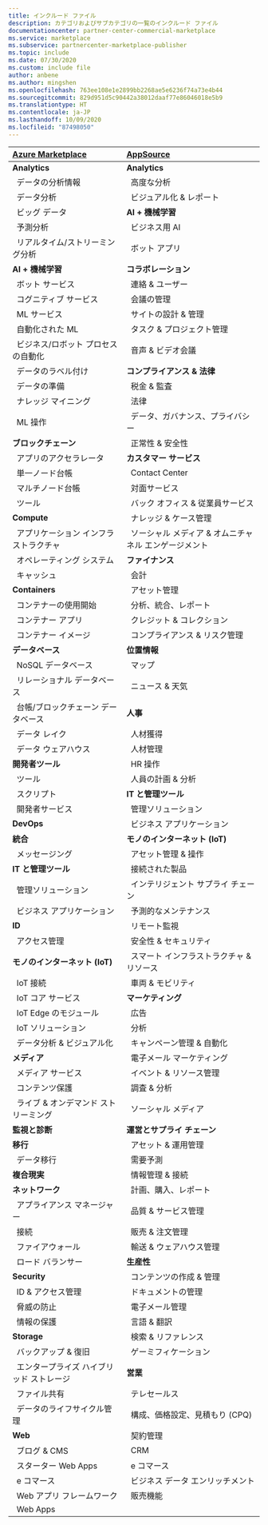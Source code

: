 ```yaml
---
title: インクルード ファイル
description: カテゴリおよびサブカテゴリの一覧のインクルード ファイル
documentationcenter: partner-center-commercial-marketplace
ms.service: marketplace
ms.subservice: partnercenter-marketplace-publisher
ms.topic: include
ms.date: 07/30/2020
ms.custom: include file
author: anbene
ms.author: mingshen
ms.openlocfilehash: 763ee108e1e2899bb2268ae5e6236f74a73e4b44
ms.sourcegitcommit: 829d951d5c90442a38012daaf77e86046018e5b9
ms.translationtype: HT
ms.contentlocale: ja-JP
ms.lasthandoff: 10/09/2020
ms.locfileid: "87498050"
---
```

| [**Azure Marketplace**](https://azuremarketplace.microsoft.com/marketplace/apps)  | [**AppSource**](https://appsource.microsoft.com/marketplace/apps) |
| :------------------- |:----------------|
|**Analytics** | **Analytics** |
| &nbsp;&nbsp;データの分析情報 | &nbsp;&nbsp;高度な分析  |
| &nbsp;&nbsp;データ分析 |  &nbsp;&nbsp;ビジュアル化 & レポート |
| &nbsp;&nbsp;ビッグ データ | **AI + 機械学習**  |
| &nbsp;&nbsp;予測分析 | &nbsp;&nbsp;ビジネス用 AI |
| &nbsp;&nbsp;リアルタイム/ストリーミング分析 | &nbsp;&nbsp;ボット アプリ |
| **AI + 機械学習** | **コラボレーション** |
| &nbsp;&nbsp;ボット サービス | &nbsp;&nbsp;連絡 & ユーザー |
| &nbsp;&nbsp;コグニティブ サービス | &nbsp;&nbsp;会議の管理 |
| &nbsp;&nbsp;ML サービス | &nbsp;&nbsp;サイトの設計 & 管理 |
| &nbsp;&nbsp;自動化された ML | &nbsp;&nbsp;タスク & プロジェクト管理 |
| &nbsp;&nbsp;ビジネス/ロボット プロセスの自動化 | &nbsp;&nbsp;音声 & ビデオ会議 |
| &nbsp;&nbsp;データのラベル付け | **コンプライアンス & 法律** |
| &nbsp;&nbsp;データの準備 | &nbsp;&nbsp;税金 & 監査 |
| &nbsp;&nbsp;ナレッジ マイニング | &nbsp;&nbsp;法律 |
| &nbsp;&nbsp;ML 操作 | &nbsp;&nbsp;データ、ガバナンス、プライバシー |
| **ブロックチェーン**  | &nbsp;&nbsp;正常性 & 安全性 |
| &nbsp;&nbsp;アプリのアクセラレータ | **カスタマー サービス**  |
| &nbsp;&nbsp;単一ノード台帳 | &nbsp;&nbsp;Contact Center |
| &nbsp;&nbsp;マルチノード台帳 | &nbsp;&nbsp;対面サービス |
| &nbsp;&nbsp;ツール | &nbsp;&nbsp;バック オフィス & 従業員サービス |
| **Compute**  | &nbsp;&nbsp;ナレッジ & ケース管理 |
| &nbsp;&nbsp;アプリケーション インフラストラクチャ | &nbsp;&nbsp;ソーシャル メディア & オムニチャネル エンゲージメント |
| &nbsp;&nbsp;オペレーティング システム | **ファイナンス** |
| &nbsp;&nbsp;キャッシュ | &nbsp;&nbsp;会計 |
| **Containers**  | &nbsp;&nbsp;アセット管理 |
| &nbsp;&nbsp;コンテナーの使用開始 | &nbsp;&nbsp;分析、統合、レポート |
| &nbsp;&nbsp;コンテナー アプリ | &nbsp;&nbsp;クレジット & コレクション |
| &nbsp;&nbsp;コンテナー イメージ | &nbsp;&nbsp;コンプライアンス & リスク管理 |
| **データベース**  | **位置情報** |
| &nbsp;&nbsp;NoSQL データベース | &nbsp;&nbsp;マップ |
| &nbsp;&nbsp;リレーショナル データベース | &nbsp;&nbsp;ニュース & 天気 |
| &nbsp;&nbsp;台帳/ブロックチェーン データベース | **人事** |
| &nbsp;&nbsp;データ レイク | &nbsp;&nbsp;人材獲得 |
| &nbsp;&nbsp;データ ウェアハウス | &nbsp;&nbsp;人材管理 |
| **開発者ツール**  | &nbsp;&nbsp;HR 操作 |
| &nbsp;&nbsp;ツール | &nbsp;&nbsp;人員の計画 & 分析 |
| &nbsp;&nbsp;スクリプト | **IT と管理ツール** |
| &nbsp;&nbsp;開発者サービス | &nbsp;&nbsp;管理ソリューション |
| **DevOps**  | &nbsp;&nbsp;ビジネス アプリケーション |
| **統合**  | **モノのインターネット (IoT)** |
| &nbsp;&nbsp;メッセージング | &nbsp;&nbsp;アセット管理 & 操作 |
| **IT と管理ツール**  | &nbsp;&nbsp;接続された製品 |
| &nbsp;&nbsp;管理ソリューション | &nbsp;&nbsp;インテリジェント サプライ チェーン |
| &nbsp;&nbsp;ビジネス アプリケーション | &nbsp;&nbsp;予測的なメンテナンス |
| **ID**  | &nbsp;&nbsp;リモート監視 |
| &nbsp;&nbsp;アクセス管理 | &nbsp;&nbsp;安全性 & セキュリティ |
| **モノのインターネット (IoT)**  | &nbsp;&nbsp;スマート インフラストラクチャ & リソース |
| &nbsp;&nbsp;IoT 接続 | &nbsp;&nbsp;車両 & モビリティ |
| &nbsp;&nbsp;IoT コア サービス | **マーケティング** |
| &nbsp;&nbsp;IoT Edge のモジュール | &nbsp;&nbsp;広告 |
| &nbsp;&nbsp;IoT ソリューション | &nbsp;&nbsp;分析 |
| &nbsp;&nbsp;データ分析 & ビジュアル化 | &nbsp;&nbsp;キャンペーン管理 & 自動化 |
| **メディア**  | &nbsp;&nbsp;電子メール マーケティング |
| &nbsp;&nbsp;メディア サービス | &nbsp;&nbsp;イベント & リソース管理 |
| &nbsp;&nbsp;コンテンツ保護 | &nbsp;&nbsp;調査 & 分析 |
| &nbsp;&nbsp;ライブ & オンデマンド ストリーミング | &nbsp;&nbsp;ソーシャル メディア |
| **監視と診断**  | **運営とサプライ チェーン** |
| **移行**  | &nbsp;&nbsp;アセット & 運用管理 |
| &nbsp;&nbsp;データ移行 | &nbsp;&nbsp;需要予測 |
| **複合現実**  | &nbsp;&nbsp;情報管理 & 接続 |
| **ネットワーク**  | &nbsp;&nbsp;計画、購入、レポート |
| &nbsp;&nbsp;アプライアンス マネージャー | &nbsp;&nbsp;品質 & サービス管理 |
| &nbsp;&nbsp;接続 | &nbsp;&nbsp;販売 & 注文管理 |
| &nbsp;&nbsp;ファイアウォール | &nbsp;&nbsp;輸送 & ウェアハウス管理 |
| &nbsp;&nbsp;ロード バランサー | **生産性** |
| **Security**  | &nbsp;&nbsp;コンテンツの作成 & 管理 |
| &nbsp;&nbsp;ID & アクセス管理 | &nbsp;&nbsp;ドキュメントの管理 |
| &nbsp;&nbsp;脅威の防止 | &nbsp;&nbsp;電子メール管理 |
| &nbsp;&nbsp;情報の保護 | &nbsp;&nbsp;言語 & 翻訳 |
| **Storage**  | &nbsp;&nbsp;検索 & リファレンス |
| &nbsp;&nbsp;バックアップ & 復旧 | &nbsp;&nbsp;ゲーミフィケーション |
| &nbsp;&nbsp;エンタープライズ ハイブリッド ストレージ | **営業** |
| &nbsp;&nbsp;ファイル共有 | &nbsp;&nbsp;テレセールス |
| &nbsp;&nbsp;データのライフサイクル管理 | &nbsp;&nbsp;構成、価格設定、見積もり (CPQ) |
| **Web**  | &nbsp;&nbsp;契約管理 |
| &nbsp;&nbsp;ブログ & CMS | &nbsp;&nbsp;CRM |
| &nbsp;&nbsp;スターター Web Apps | &nbsp;&nbsp;e コマース |
| &nbsp;&nbsp;e コマース | &nbsp;&nbsp;ビジネス データ エンリッチメント  |
| &nbsp;&nbsp;Web アプリ フレームワーク | &nbsp;&nbsp;販売機能  |
| &nbsp;&nbsp;Web Apps |  |
